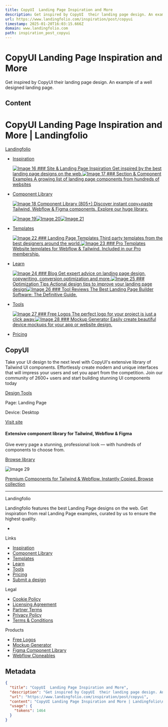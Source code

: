 ```yaml
---
title: CopyUI  Landing Page Inspiration and More
description: Get inspired by CopyUI  their landing page design. An example of a well designed landing page.
url: https://www.landingfolio.com/inspiration/post/copyui
timestamp: 2025-01-20T16:03:15.666Z
domain: www.landingfolio.com
path: inspiration_post_copyui
---
```


# CopyUI  Landing Page Inspiration and More


Get inspired by CopyUI  their landing page design. An example of a well designed landing page.


## Content

CopyUI Landing Page Inspiration and More | Landingfolio
===============

[Landingfolio](https://www.landingfolio.com/ "Landingfolio home")

*   [Inspiration](https://www.landingfolio.com/inspiration/landing-page "Inspiration")
    
    [![Image 16](https://www.landingfolio.com/_nuxt/img/template-gradient.74fe996.png) ### Site & Landing Page Inspiration Get inspired by the best landing page designs on the web.](https://www.landingfolio.com/inspiration/landing-page "Site & Landing Page Inspiration")[![Image 17](https://www.landingfolio.com/_nuxt/img/component-gradient.40d9638.png) ### Section & Component Examples A growing list of landing page components from hundreds of websites](https://www.landingfolio.com/components "Section & Component Examples")
    
*   [Component Library](https://www.landingfolio.com/library "Component Library")
    
    [![Image 18](https://www.landingfolio.com/_nuxt/img/component-gradient.40d9638.png) Component Library (805+) Discover instant copy+paste Tailwind, Webflow & Figma components. Explore our huge library.](https://www.landingfolio.com/library)
    
    [![Image 19](https://www.landingfolio.com/_nuxt/img/tailwind.6772ec6.png)](https://www.landingfolio.com/library/all/tailwind "Tailwind Component Library")[![Image 20](https://www.landingfolio.com/_nuxt/img/webflow.4608bc7.svg)](https://www.landingfolio.com/library/all/webflow "Webflow Component Library")[![Image 21](https://www.landingfolio.com/_nuxt/img/figma.df85d26.png)](https://www.landingfolio.com/library/all/figma "Figma Component Library")
    
*   [Templates](https://www.landingfolio.com/templates "Templates")
    
    [![Image 22](https://www.landingfolio.com/_nuxt/img/template-gradient.74fe996.png) ### Landing Page Templates Third party templates from the best designers around the world.](https://www.landingfolio.com/templates "Landing Page Templates")[![Image 23](https://www.landingfolio.com/_nuxt/img/pro-gradient.17607e2.png) ### Pro Templates Website templates for Webflow & Tailwind. Included in our Pro membership.](https://www.landingfolio.com/store/templates "Pro Templates")
    
*   [Learn](https://www.landingfolio.com/blog "Learn")
    
    [![Image 24](https://www.landingfolio.com/_nuxt/img/blog-gradient.ed71bde.png) ### Blog Get expert advice on landing page design, copywriting, conversion optimization and more.](https://www.landingfolio.com/blog "Blog")[![Image 25](https://www.landingfolio.com/_nuxt/img/tip-gradient.faaf8f2.png) ### Optimization Tips Actional design tips to improve your landing page design](https://www.landingfolio.com/learn/tips "Optimization Tips")[![Image 26](https://www.landingfolio.com/_nuxt/img/review-gradient.fdd5c45.png) ### Tool Reviews The Best Landing Page Builder Software: The Definitive Guide.](https://www.landingfolio.com/blog/the-best-landing-page-builder-tools "Tool Reviews")
    
*   [Tools](https://www.landingfolio.com/# "Tools")
    
    [![Image 27](https://www.landingfolio.com/_nuxt/img/logo-gradient.eae3168.png) ### Free Logos The perfect logo for your project is just a click away.](https://www.landingfolio.com/logos-by-larkef "Free Logos")[![Image 28](https://www.landingfolio.com/_nuxt/img/mockup-gradient.711ff0b.png) ### Mockup Generator Easily create beautiful device mockups for your app or website design.](https://www.landingfolio.com/tools/mockup-generator "Mockup Generator")
    
*   [Pricing](https://www.landingfolio.com/pricing "Pricing")

CopyUI
------

Take your UI design to the next level with CopyUI's extensive library of Tailwind UI components. Effortlessly create modern and unique interfaces that will impress your users and set you apart from the competition. Join our community of 2600+ users and start building stunning UI components today

[Design Tools](https://www.landingfolio.com/inspiration/landing-page/design-tools)

Page: Landing Page

Device: Desktop

[Visit site](https://copyui.com/?ref=landingfolio)

#### Extensive component library for Tailwind, Webflow & Figma

Give every page a stunning, professional look — with hundreds of components to choose from.

[Browse library](https://www.landingfolio.com/library)

![Image 29](https://www.landingfolio.com/_nuxt/img/loading.949f032.gif)

[Premium Components for Tailwind & Webflow. Instantly Copied. Browse collection](https://www.landingfolio.com/library?from=topbar)

* * *

Landingfolio

Landingfolio features the best Landing Page designs on the web. Get inspiration from real Landing Page examples, curated by us to ensure the highest quality.

*   [](https://twitter.com/landingfolio)

Links

*   [Inspiration](https://www.landingfolio.com/inspiration/landing-page "Inspiration")
*   [Component Library](https://www.landingfolio.com/library "Component Library")
*   [Templates](https://www.landingfolio.com/templates "Templates")
*   [Learn](https://www.landingfolio.com/blog "Learn")
*   [Tools](https://www.landingfolio.com/# "Tools")
*   [Pricing](https://www.landingfolio.com/pricing "Pricing")
*   [Submit a design](https://www.landingfolio.com/submit)

Legal

*   [Cookie Policy](https://www.landingfolio.com/legal/cookie-policy "Cookie Policy")
*   [Licensing Agreement](https://www.landingfolio.com/legal/licensing-agreement "Licensing Agreement")
*   [Partner Terms](https://www.landingfolio.com/legal/partner-terms "Partner Terms")
*   [Privacy Policy](https://www.landingfolio.com/legal/privacy-policy "Privacy Policy")
*   [Terms & Conditions](https://www.landingfolio.com/legal/terms-and-conditions "Terms & Conditions")

Products

*   [Free Logos](https://www.landingfolio.com/logos-by-larkef "Free Logos")
*   [Mockup Generator](https://www.landingfolio.com/tools/mockup-generator "Mockup Generator")
*   [Figma Component Library](https://figmacomponents.com/ "Figma Component Library")
*   [Webflow Cloneables](https://www.flowponent.com/ "Webflow Cloneables")

## Metadata

```json
{
  "title": "CopyUI  Landing Page Inspiration and More",
  "description": "Get inspired by CopyUI  their landing page design. An example of a well designed landing page.",
  "url": "https://www.landingfolio.com/inspiration/post/copyui",
  "content": "CopyUI Landing Page Inspiration and More | Landingfolio\n===============\n\n[Landingfolio](https://www.landingfolio.com/ \"Landingfolio home\")\n\n*   [Inspiration](https://www.landingfolio.com/inspiration/landing-page \"Inspiration\")\n    \n    [![Image 16](https://www.landingfolio.com/_nuxt/img/template-gradient.74fe996.png) ### Site & Landing Page Inspiration Get inspired by the best landing page designs on the web.](https://www.landingfolio.com/inspiration/landing-page \"Site & Landing Page Inspiration\")[![Image 17](https://www.landingfolio.com/_nuxt/img/component-gradient.40d9638.png) ### Section & Component Examples A growing list of landing page components from hundreds of websites](https://www.landingfolio.com/components \"Section & Component Examples\")\n    \n*   [Component Library](https://www.landingfolio.com/library \"Component Library\")\n    \n    [![Image 18](https://www.landingfolio.com/_nuxt/img/component-gradient.40d9638.png) Component Library (805+) Discover instant copy+paste Tailwind, Webflow & Figma components. Explore our huge library.](https://www.landingfolio.com/library)\n    \n    [![Image 19](https://www.landingfolio.com/_nuxt/img/tailwind.6772ec6.png)](https://www.landingfolio.com/library/all/tailwind \"Tailwind Component Library\")[![Image 20](https://www.landingfolio.com/_nuxt/img/webflow.4608bc7.svg)](https://www.landingfolio.com/library/all/webflow \"Webflow Component Library\")[![Image 21](https://www.landingfolio.com/_nuxt/img/figma.df85d26.png)](https://www.landingfolio.com/library/all/figma \"Figma Component Library\")\n    \n*   [Templates](https://www.landingfolio.com/templates \"Templates\")\n    \n    [![Image 22](https://www.landingfolio.com/_nuxt/img/template-gradient.74fe996.png) ### Landing Page Templates Third party templates from the best designers around the world.](https://www.landingfolio.com/templates \"Landing Page Templates\")[![Image 23](https://www.landingfolio.com/_nuxt/img/pro-gradient.17607e2.png) ### Pro Templates Website templates for Webflow & Tailwind. Included in our Pro membership.](https://www.landingfolio.com/store/templates \"Pro Templates\")\n    \n*   [Learn](https://www.landingfolio.com/blog \"Learn\")\n    \n    [![Image 24](https://www.landingfolio.com/_nuxt/img/blog-gradient.ed71bde.png) ### Blog Get expert advice on landing page design, copywriting, conversion optimization and more.](https://www.landingfolio.com/blog \"Blog\")[![Image 25](https://www.landingfolio.com/_nuxt/img/tip-gradient.faaf8f2.png) ### Optimization Tips Actional design tips to improve your landing page design](https://www.landingfolio.com/learn/tips \"Optimization Tips\")[![Image 26](https://www.landingfolio.com/_nuxt/img/review-gradient.fdd5c45.png) ### Tool Reviews The Best Landing Page Builder Software: The Definitive Guide.](https://www.landingfolio.com/blog/the-best-landing-page-builder-tools \"Tool Reviews\")\n    \n*   [Tools](https://www.landingfolio.com/# \"Tools\")\n    \n    [![Image 27](https://www.landingfolio.com/_nuxt/img/logo-gradient.eae3168.png) ### Free Logos The perfect logo for your project is just a click away.](https://www.landingfolio.com/logos-by-larkef \"Free Logos\")[![Image 28](https://www.landingfolio.com/_nuxt/img/mockup-gradient.711ff0b.png) ### Mockup Generator Easily create beautiful device mockups for your app or website design.](https://www.landingfolio.com/tools/mockup-generator \"Mockup Generator\")\n    \n*   [Pricing](https://www.landingfolio.com/pricing \"Pricing\")\n\nCopyUI\n------\n\nTake your UI design to the next level with CopyUI's extensive library of Tailwind UI components. Effortlessly create modern and unique interfaces that will impress your users and set you apart from the competition. Join our community of 2600+ users and start building stunning UI components today\n\n[Design Tools](https://www.landingfolio.com/inspiration/landing-page/design-tools)\n\nPage: Landing Page\n\nDevice: Desktop\n\n[Visit site](https://copyui.com/?ref=landingfolio)\n\n#### Extensive component library for Tailwind, Webflow & Figma\n\nGive every page a stunning, professional look — with hundreds of components to choose from.\n\n[Browse library](https://www.landingfolio.com/library)\n\n![Image 29](https://www.landingfolio.com/_nuxt/img/loading.949f032.gif)\n\n[Premium Components for Tailwind & Webflow. Instantly Copied. Browse collection](https://www.landingfolio.com/library?from=topbar)\n\n* * *\n\nLandingfolio\n\nLandingfolio features the best Landing Page designs on the web. Get inspiration from real Landing Page examples, curated by us to ensure the highest quality.\n\n*   [](https://twitter.com/landingfolio)\n\nLinks\n\n*   [Inspiration](https://www.landingfolio.com/inspiration/landing-page \"Inspiration\")\n*   [Component Library](https://www.landingfolio.com/library \"Component Library\")\n*   [Templates](https://www.landingfolio.com/templates \"Templates\")\n*   [Learn](https://www.landingfolio.com/blog \"Learn\")\n*   [Tools](https://www.landingfolio.com/# \"Tools\")\n*   [Pricing](https://www.landingfolio.com/pricing \"Pricing\")\n*   [Submit a design](https://www.landingfolio.com/submit)\n\nLegal\n\n*   [Cookie Policy](https://www.landingfolio.com/legal/cookie-policy \"Cookie Policy\")\n*   [Licensing Agreement](https://www.landingfolio.com/legal/licensing-agreement \"Licensing Agreement\")\n*   [Partner Terms](https://www.landingfolio.com/legal/partner-terms \"Partner Terms\")\n*   [Privacy Policy](https://www.landingfolio.com/legal/privacy-policy \"Privacy Policy\")\n*   [Terms & Conditions](https://www.landingfolio.com/legal/terms-and-conditions \"Terms & Conditions\")\n\nProducts\n\n*   [Free Logos](https://www.landingfolio.com/logos-by-larkef \"Free Logos\")\n*   [Mockup Generator](https://www.landingfolio.com/tools/mockup-generator \"Mockup Generator\")\n*   [Figma Component Library](https://figmacomponents.com/ \"Figma Component Library\")\n*   [Webflow Cloneables](https://www.flowponent.com/ \"Webflow Cloneables\")",
  "usage": {
    "tokens": 1464
  }
}
```
